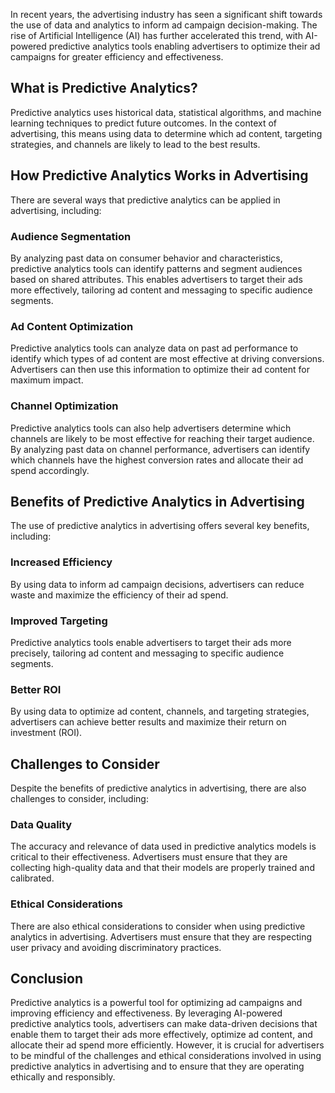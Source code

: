 

In recent years, the advertising industry has seen a significant shift towards the use of data and analytics to inform ad campaign decision-making. The rise of Artificial Intelligence (AI) has further accelerated this trend, with AI-powered predictive analytics tools enabling advertisers to optimize their ad campaigns for greater efficiency and effectiveness.

What is Predictive Analytics?
-----------------------------

Predictive analytics uses historical data, statistical algorithms, and machine learning techniques to predict future outcomes. In the context of advertising, this means using data to determine which ad content, targeting strategies, and channels are likely to lead to the best results.

How Predictive Analytics Works in Advertising
---------------------------------------------

There are several ways that predictive analytics can be applied in advertising, including:

### Audience Segmentation

By analyzing past data on consumer behavior and characteristics, predictive analytics tools can identify patterns and segment audiences based on shared attributes. This enables advertisers to target their ads more effectively, tailoring ad content and messaging to specific audience segments.

### Ad Content Optimization

Predictive analytics tools can analyze data on past ad performance to identify which types of ad content are most effective at driving conversions. Advertisers can then use this information to optimize their ad content for maximum impact.

### Channel Optimization

Predictive analytics tools can also help advertisers determine which channels are likely to be most effective for reaching their target audience. By analyzing past data on channel performance, advertisers can identify which channels have the highest conversion rates and allocate their ad spend accordingly.

Benefits of Predictive Analytics in Advertising
-----------------------------------------------

The use of predictive analytics in advertising offers several key benefits, including:

### Increased Efficiency

By using data to inform ad campaign decisions, advertisers can reduce waste and maximize the efficiency of their ad spend.

### Improved Targeting

Predictive analytics tools enable advertisers to target their ads more precisely, tailoring ad content and messaging to specific audience segments.

### Better ROI

By using data to optimize ad content, channels, and targeting strategies, advertisers can achieve better results and maximize their return on investment (ROI).

Challenges to Consider
----------------------

Despite the benefits of predictive analytics in advertising, there are also challenges to consider, including:

### Data Quality

The accuracy and relevance of data used in predictive analytics models is critical to their effectiveness. Advertisers must ensure that they are collecting high-quality data and that their models are properly trained and calibrated.

### Ethical Considerations

There are also ethical considerations to consider when using predictive analytics in advertising. Advertisers must ensure that they are respecting user privacy and avoiding discriminatory practices.

Conclusion
----------

Predictive analytics is a powerful tool for optimizing ad campaigns and improving efficiency and effectiveness. By leveraging AI-powered predictive analytics tools, advertisers can make data-driven decisions that enable them to target their ads more effectively, optimize ad content, and allocate their ad spend more efficiently. However, it is crucial for advertisers to be mindful of the challenges and ethical considerations involved in using predictive analytics in advertising and to ensure that they are operating ethically and responsibly.

